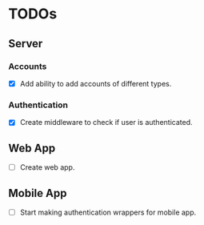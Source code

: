 # TODOs

## Server

### Accounts

- [x] Add ability to add accounts of different types.

### Authentication

- [x] Create middleware to check if user is authenticated.

## Web App

- [ ] Create web app.

## Mobile App

- [ ] Start making authentication wrappers for mobile app.

